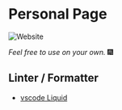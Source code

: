 # Personal Page

![Website](https://i.imgur.com/P5hg7sd.png)

_Feel free to use on your own._ :fireworks:

## Linter / Formatter

- [vscode Liquid](https://github.com/panoply/vscode-liquid)
